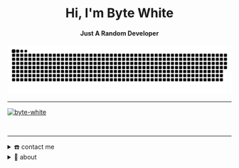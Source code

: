 <div align="center">
<h1 align="center">Hi, I'm Byte White</h1>
<h4 align="center">Just A Random Developer</h4>
</div>

<div align="center">
  <a href="https://.github.io/1999AZZAR/">
  <img  src="https://github.com/Byte-White/Byte-White/blob/main/resources/github-contribution-grid-snake.svg"
       alt="snake" /></a>
</div>

------

<!--<p align="left"> <img src="https://komarev.com/ghpvc/?username=byte-white&label=Profile%20views&color=brightgreen&style=flat" alt="byte-white" /> </p>-->

<p align="left"> <a href="https://github.com/ryo-ma/github-profile-trophy"><img src="https://github-profile-trophy.vercel.app/?username=byte-white" alt="byte-white" /></a> </p>

<p align="left"> <a href="https://twitter.com/" target="blank"><img src="https://img.shields.io/twitter/follow/?logo=twitter&style=for-the-badge" alt="" /></a> </p>

------

<details>
  <summary>☎️ contact me</summary>
<div>
  <samp>
    <h2 align="center">you can reach me by:</h2>
  <p align="center">
      <a href="https://instagram.com/hristo.milev_" target="blank"><img align="center"
         src="https://img.shields.io/badge/instagram-%23E4405F.svg?style=for-the-badge&logo=Instagram&logoColor=white"
         alt="Byte-White" height="30"/></a>
      <br>
    </p>
  </samp>
</div>
</details>

<details>
  <summary>🧮 about</summary>
<div>
<h2 align="center">🧮 About this Account</h2>
 <p align="center">
   
   I am a self-taught C++ programmer.
   
   I enjoy making libraries and I love low level programming.

<details> 
  <summary>💻 GitHub Profile Stats</summary>
  <div>
    <h2 align="center"> 📊 Github stats </h2>
      <br/>
        <p align="center">
          <a href="https://github.com/Byte-White/">
          <img src="https://github-readme-stats.vercel.app/api/top-langs/?username=Byte-White&langs_count=6&theme=gruvbox&layout=compact&hide_border=true" alt="Byte-White :: Top Languages" /></a>
        </p>
        <p align="center">
          <a href="https://github.com/Byte-White/">
          <img width="49.5%" src="https://github-readme-stats.vercel.app/api?username=Byte-White&show_icons=true&theme=gruvbox&hide_border=true" />
          <img width="49.5%" src="https://github-readme-streak-stats.herokuapp.com/?user=Byte-White&theme=gruvbox&hide_border=true" />
          </a>
       </p>
     <br>
  </div>    
</details>

------
<!--
Credits
some widgets are from [1999azzar](https://github.com/1999azzar)
-->
